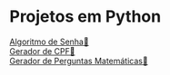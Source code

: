 # Projetos em Python

<a href="algortimo_senha.py">Algoritmo de Senha🔐</a>
<br>
<a href="gerador_de_cpf.py">Gerador de CPF🎲</a>
<br>
<a href="perguntas_ex.py">Gerador de Perguntas Matemáticas🔢</a>
